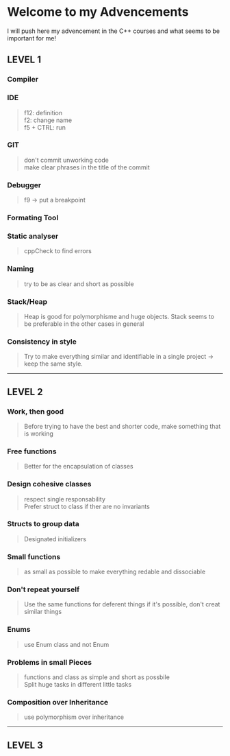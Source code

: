 # Welcome to my Advencements

I will push here my advencement in the C++ courses and what seems to be important for me!



## LEVEL 1

### Compiler

### IDE
   >f12: definition </br>
   >f2: change name</br>
   >f5 + CTRL: run

### GIT
   >don't commit unworking code</br>
   >make clear phrases in the title of the commit

### Debugger
   >f9 -> put a breakpoint

### Formating Tool

### Static analyser
   >cppCheck to find errors

### Naming
   >try to be as clear and short as possible

### Stack/Heap
   >Heap is good for polymorphisme and huge objects. Stack seems to be preferable in the other cases in general

### Consistency in style
   >Try to make everything similar and identifiable in a single project -> keep the same style.

---

## LEVEL 2

### Work, then good
   >Before trying to have the best and shorter code, make something that is working 

### Free functions
   >Better for the encapsulation of classes 

### Design cohesive classes
   >respect single responsability</br>
   >Prefer struct to class if ther are no invariants </br>

### Structs to group data
   >Designated initializers

### Small functions
   >as small as possible to make everything redable and dissociable

### Don't repeat yourself
   >Use the same functions for deferent things if it's possible, don't creat similar things

### Enums
   >use Enum class and not Enum

### Problems in small Pieces 
   >functions and class as simple and short as possbile </br>
   >Split huge tasks in different little tasks

### Composition over Inheritance
   >use polymorphism over inheritance

---

## LEVEL 3
